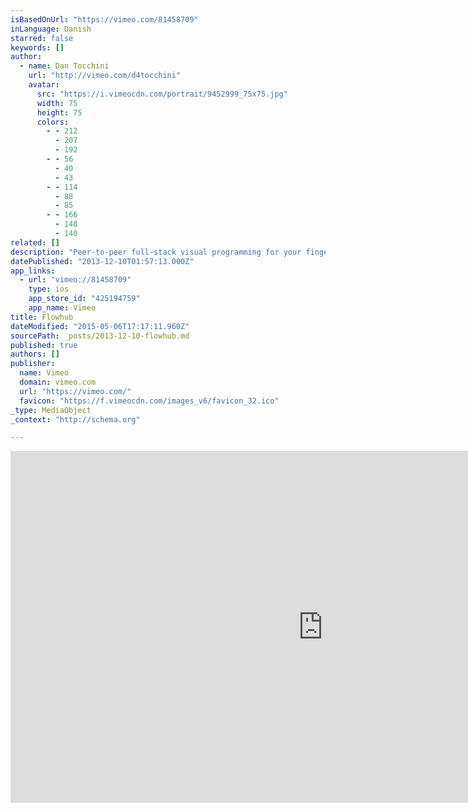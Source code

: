 ```yaml
---
isBasedOnUrl: "https://vimeo.com/81458709"
inLanguage: Danish
starred: false
keywords: []
author:
  - name: Dan Tocchini
    url: "http://vimeo.com/d4tocchini"
    avatar:
      src: "https://i.vimeocdn.com/portrait/9452999_75x75.jpg"
      width: 75
      height: 75
      colors:
        - - 212
          - 207
          - 192
        - - 56
          - 40
          - 43
        - - 114
          - 88
          - 85
        - - 166
          - 148
          - 140
related: []
description: "Peer-to-peer full-stack visual programming for your fingers. Funded by Kickstarter, from the NoFlo team. www.flowhub.io"
datePublished: "2013-12-10T01:57:13.000Z"
app_links:
  - url: "vimeo://81458709"
    type: ios
    app_store_id: "425194759"
    app_name: Vimeo
title: Flowhub
dateModified: "2015-05-06T17:17:11.960Z"
sourcePath: _posts/2013-12-10-flowhub.md
published: true
authors: []
publisher:
  name: Vimeo
  domain: vimeo.com
  url: "https://vimeo.com/"
  favicon: "https://f.vimeocdn.com/images_v6/favicon_32.ico"
_type: MediaObject
_context: "http://schema.org"

---
```

<iframe src="https://cdn.embedly.com/widgets/media.html?src=https%3A%2F%2Fplayer.vimeo.com%2Fvideo%2F81458709&amp;url=https%3A%2F%2Fvimeo.com%2F81458709&amp;image=http%3A%2F%2Fi.vimeocdn.com%2Fvideo%2F459722138_1280.jpg&amp;key=b7d04c9b404c499eba89ee7072e1c4f7&amp;type=text%2Fhtml&amp;schema=vimeo" width="1000" height="563" scrolling="no" frameborder="0" allowfullscreen="allowfullscreen" style=""></iframe>